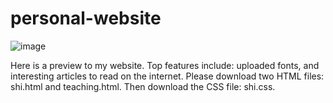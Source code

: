# personal-website
![image](https://github.com/user-attachments/assets/a78b56ff-5fb3-45cb-9aa5-2497ac1ed3e4)

Here is a preview to my website. Top features include: uploaded fonts, and interesting articles to read on the internet. Please download two HTML files: shi.html and teaching.html. Then download the CSS file: shi.css. 
